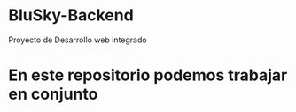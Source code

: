 # BluSky-Backend
Proyecto de Desarrollo web integrado
# En este repositorio podemos trabajar en conjunto
